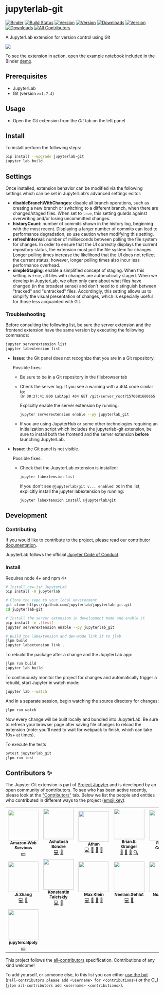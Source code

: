 # jupyterlab-git

[![Binder](https://mybinder.org/badge_logo.svg)](https://mybinder.org/v2/gh/jupyterlab/jupyterlab-git/master?urlpath=lab/tree/examples/demo.ipynb) [![Build Status](https://travis-ci.org/jupyterlab/jupyterlab-git.svg?branch=master)](https://travis-ci.org/jupyterlab/jupyterlab-git) [![Version](https://img.shields.io/npm/v/@jupyterlab/git.svg)](https://www.npmjs.com/package/@jupyterlab/git) [![Version](https://img.shields.io/pypi/v/jupyterlab-git.svg)](https://pypi.org/project/jupyterlab-git/) [![Downloads](https://img.shields.io/npm/dm/@jupyterlab/git.svg)](https://www.npmjs.com/package/@jupyterlab/git) [![Version](https://img.shields.io/conda/vn/conda-forge/jupyterlab-git.svg)](https://anaconda.org/conda-forge/jupyterlab-git) [![Downloads](https://img.shields.io/conda/dn/conda-forge/jupyterlab-git.svg)](https://anaconda.org/conda-forge/jupyterlab-git)<!-- ALL-CONTRIBUTORS-BADGE:START - Do not remove or modify this section -->
[![All Contributors](https://img.shields.io/badge/all_contributors-15-orange.svg?style=flat-square)](#contributors-)
<!-- ALL-CONTRIBUTORS-BADGE:END -->

A JupyterLab extension for version control using Git

![](http://g.recordit.co/N9Ikzbyk8P.gif)

To see the extension in action, open the example notebook included in the Binder [demo](https://mybinder.org/v2/gh/jupyterlab/jupyterlab-git/master?urlpath=lab/tree/examples/demo.ipynb).

## Prerequisites

- JupyterLab
- Git (version `>=1.7.4`)

## Usage

- Open the Git extension from the _Git_ tab on the left panel

## Install

To install perform the following steps:

```bash
pip install --upgrade jupyterlab-git
jupyter lab build
```

## Settings

Once installed, extension behavior can be modified via the following settings which can be set in JupyterLab's advanced settings editor:

-   **disableBranchWithChanges**: disable all branch operations, such as creating a new branch or switching to a different branch, when there are changed/staged files. When set to `true`, this setting guards against overwriting and/or losing uncommitted changes.
-   **historyCount**: number of commits shown in the history log, beginning with the most recent. Displaying a larger number of commits can lead to performance degradation, so use caution when modifying this setting.
-   **refreshInterval**: number of milliseconds between polling the file system for changes. In order to ensure that the UI correctly displays the current repository status, the extension must poll the file system for changes. Longer polling times increase the likelihood that the UI does not reflect the current status; however, longer polling times also incur less performance overhead.
-   **simpleStaging**: enable a simplified concept of staging. When this setting is `true`, all files with changes are automatically staged. When we develop in JupyterLab, we often only care about what files have changed (in the broadest sense) and don't need to distinguish between "tracked" and "untracked" files. Accordingly, this setting allows us to simplify the visual presentation of changes, which is especially useful for those less acquainted with Git.

### Troubleshooting

Before consulting the following list, be sure the server extension and the frontend extension have the same version by executing the following commands:

```bash
jupyter serverextension list
jupyter labextension list
```

- **Issue**: the Git panel does not recognize that you are in a Git repository.

  Possible fixes:

  - Be sure to be in a Git repository in the filebrowser tab

  - Check the server log. If you see a warning with a 404 code similar to:  
    `[W 00:27:41.800 LabApp] 404 GET /git/server_root?1576081660665`

    Explicitly enable the server extension by running:

    ```bash
    jupyter serverextension enable --py jupyterlab_git
    ```

  - If you are using JupyterHub or some other technologies requiring an initialization script which includes the jupyterlab-git extension, be sure to install both the frontend and the server extension **before** launching JupyterLab.

- **Issue**: the Git panel is not visible.

  Possible fixes:

  - Check that the JupyterLab extension is installed:

    ```bash
    jupyter labextension list
    ```

    If you don't see `@jupyterlab/git v... enabled OK` in the list, explicitly install the jupyter labextension by running:

    ```bash
    jupyter labextension install @jupyterlab/git
    ```

## Development

### Contributing

If you would like to contribute to the project, please read our [contributor documentation](https://github.com/jupyterlab/jupyterlab/blob/master/CONTRIBUTING.md).

JupyterLab follows the official [Jupyter Code of Conduct](https://github.com/jupyter/governance/blob/master/conduct/code_of_conduct.md).

### Install

Requires node 4+ and npm 4+

```bash
# Install new-ish JupyterLab
pip install -U jupyterlab

# Clone the repo to your local environment
git clone https://github.com/jupyterlab/jupyterlab-git.git
cd jupyterlab-git

# Install the server extension in development mode and enable it
pip install -e .[test]
jupyter serverextension enable --py jupyterlab_git

# Build the labextension and dev-mode link it to jlab
jlpm build
jupyter labextension link .
```

To rebuild the package after a change and the JupyterLab app:

```bash
jlpm run build
jupyter lab build
```

To continuously monitor the project for changes and automatically trigger a rebuild, start Jupyter in watch mode:

```bash
jupyter lab --watch
```

And in a separate session, begin watching the source directory for changes:

```bash
jlpm run watch
```

Now every change will be built locally and bundled into JupyterLab. Be sure to refresh your browser page after saving file changes to reload the extension (note: you'll need to wait for webpack to finish, which can take 10s+ at times).

To execute the tests

```bash
pytest jupyterlab_git
jlpm run test
```

## Contributors ✨

The Jupyter Git extension is part of [Project Jupyter](http://jupyter.org/) and is developed by an open community of contributors. To see who has been active recently, please look at the ["Contributors"](https://github.com/jupyterlab/jupyterlab-git/graphs/contributors) tab. Below we list the people and entities who contributed in different ways to the project ([emoji key](https://allcontributors.org/docs/en/emoji-key)):

<!-- ALL-CONTRIBUTORS-LIST:START - Do not remove or modify this section -->
<!-- prettier-ignore-start -->
<!-- markdownlint-disable -->
<table>
  <tr>
    <td align="center"><a href="https://amazon.com/aws"><img src="https://avatars3.githubusercontent.com/u/2232217?v=4" width="100px;" alt=""/><br /><sub><b>Amazon Web Services</b></sub></a><br /><a href="#financial-aws" title="Financial">💵</a></td>
    <td align="center"><a href="https://github.com/ashutoshbondre"><img src="https://avatars0.githubusercontent.com/u/13174154?v=4" width="100px;" alt=""/><br /><sub><b>Ashutosh Bondre</b></sub></a><br /><a href="https://github.com/jupyterlab/jupyterlab-git/commits?author=ashutoshbondre" title="Code">💻</a> <a href="https://github.com/jupyterlab/jupyterlab-git/pulls?q=is%3Apr+reviewed-by%3Aashutoshbondre" title="Reviewed Pull Requests">👀</a></td>
    <td align="center"><a href="https://github.com/stdlib-js/stdlib"><img src="https://avatars0.githubusercontent.com/u/2643044?v=4" width="100px;" alt=""/><br /><sub><b>Athan</b></sub></a><br /><a href="https://github.com/jupyterlab/jupyterlab-git/commits?author=kgryte" title="Code">💻</a> <a href="https://github.com/jupyterlab/jupyterlab-git/pulls?q=is%3Apr+reviewed-by%3Akgryte" title="Reviewed Pull Requests">👀</a> <a href="#projectManagement-kgryte" title="Project Management">📆</a> <a href="#design-kgryte" title="Design">🎨</a></td>
    <td align="center"><a href="https://github.com/ellisonbg"><img src="https://avatars3.githubusercontent.com/u/27600?v=4" width="100px;" alt=""/><br /><sub><b>Brian E. Granger</b></sub></a><br /><a href="#projectManagement-ellisonbg" title="Project Management">📆</a> <a href="#design-ellisonbg" title="Design">🎨</a> <a href="#ideas-ellisonbg" title="Ideas, Planning, & Feedback">🤔</a> <a href="#fundingFinding-ellisonbg" title="Funding Finding">🔍</a></td>
    <td align="center"><a href="https://github.com/fcollonval"><img src="https://avatars1.githubusercontent.com/u/8435071?v=4" width="100px;" alt=""/><br /><sub><b>Frédéric Collonval</b></sub></a><br /><a href="#maintenance-fcollonval" title="Maintenance">🚧</a></td>
    <td align="center"><a href="https://github.com/hzarea"><img src="https://avatars1.githubusercontent.com/u/27518229?v=4" width="100px;" alt=""/><br /><sub><b>Hana Zarea</b></sub></a><br /><a href="https://github.com/jupyterlab/jupyterlab-git/commits?author=hzarea" title="Code">💻</a> <a href="https://github.com/jupyterlab/jupyterlab-git/pulls?q=is%3Apr+reviewed-by%3Ahzarea" title="Reviewed Pull Requests">👀</a></td>
    <td align="center"><a href="https://github.com/jaipreet-s"><img src="https://avatars1.githubusercontent.com/u/43826141?v=4" width="100px;" alt=""/><br /><sub><b>Jaipreet Singh</b></sub></a><br /><a href="#projectManagement-jaipreet-s" title="Project Management">📆</a> <a href="https://github.com/jupyterlab/jupyterlab-git/pulls?q=is%3Apr+reviewed-by%3Ajaipreet-s" title="Reviewed Pull Requests">👀</a> <a href="https://github.com/jupyterlab/jupyterlab-git/commits?author=jaipreet-s" title="Code">💻</a> <a href="#design-jaipreet-s" title="Design">🎨</a></td>
  </tr>
  <tr>
    <td align="center"><a href="https://github.com/zzhangjii"><img src="https://avatars3.githubusercontent.com/u/11495372?v=4" width="100px;" alt=""/><br /><sub><b>Ji Zhang</b></sub></a><br /><a href="https://github.com/jupyterlab/jupyterlab-git/commits?author=zzhangjii" title="Code">💻</a> <a href="https://github.com/jupyterlab/jupyterlab-git/pulls?q=is%3Apr+reviewed-by%3Azzhangjii" title="Reviewed Pull Requests">👀</a></td>
    <td align="center"><a href="http://taletskiy.com"><img src="https://avatars0.githubusercontent.com/u/8834829?v=4" width="100px;" alt=""/><br /><sub><b>Konstantin Taletskiy</b></sub></a><br /><a href="https://github.com/jupyterlab/jupyterlab-git/commits?author=ktaletsk" title="Code">💻</a> <a href="https://github.com/jupyterlab/jupyterlab-git/pulls?q=is%3Apr+reviewed-by%3Aktaletsk" title="Reviewed Pull Requests">👀</a></td>
    <td align="center"><a href="https://www.linkedin.com/in/max-klein-b514419"><img src="https://avatars2.githubusercontent.com/u/2263641?v=4" width="100px;" alt=""/><br /><sub><b>Max Klein</b></sub></a><br /><a href="https://github.com/jupyterlab/jupyterlab-git/commits?author=telamonian" title="Code">💻</a> <a href="https://github.com/jupyterlab/jupyterlab-git/pulls?q=is%3Apr+reviewed-by%3Atelamonian" title="Reviewed Pull Requests">👀</a> <a href="#projectManagement-telamonian" title="Project Management">📆</a> <a href="#design-telamonian" title="Design">🎨</a></td>
    <td align="center"><a href="https://github.com/neelamgehlot"><img src="https://avatars2.githubusercontent.com/u/15882916?v=4" width="100px;" alt=""/><br /><sub><b>Neelam Gehlot</b></sub></a><br /><a href="https://github.com/jupyterlab/jupyterlab-git/commits?author=neelamgehlot" title="Code">💻</a> <a href="https://github.com/jupyterlab/jupyterlab-git/pulls?q=is%3Apr+reviewed-by%3Aneelamgehlot" title="Reviewed Pull Requests">👀</a></td>
    <td align="center"><a href="http://noahstapp.com/"><img src="https://avatars0.githubusercontent.com/u/30483654?v=4" width="100px;" alt=""/><br /><sub><b>Noah Stapp</b></sub></a><br /><a href="https://github.com/jupyterlab/jupyterlab-git/commits?author=NoahStapp" title="Code">💻</a> <a href="https://github.com/jupyterlab/jupyterlab-git/pulls?q=is%3Apr+reviewed-by%3ANoahStapp" title="Reviewed Pull Requests">👀</a></td>
    <td align="center"><a href="https://www.saulshanabrook.com/"><img src="https://avatars1.githubusercontent.com/u/1186124?v=4" width="100px;" alt=""/><br /><sub><b>Saul Shanabrook</b></sub></a><br /><a href="https://github.com/jupyterlab/jupyterlab-git/commits?author=saulshanabrook" title="Code">💻</a> <a href="#projectManagement-saulshanabrook" title="Project Management">📆</a> <a href="https://github.com/jupyterlab/jupyterlab-git/pulls?q=is%3Apr+reviewed-by%3Asaulshanabrook" title="Reviewed Pull Requests">👀</a> <a href="#infra-saulshanabrook" title="Infrastructure (Hosting, Build-Tools, etc)">🚇</a></td>
    <td align="center"><a href="https://www.deshaw.com/"><img src="https://avatars0.githubusercontent.com/u/2298205?v=4" width="100px;" alt=""/><br /><sub><b>The D. E. Shaw Group</b></sub></a><br /><a href="#financial-deshaw" title="Financial">💵</a></td>
  </tr>
  <tr>
    <td align="center"><a href="https://github.com/jupytercalpoly"><img src="https://avatars0.githubusercontent.com/u/19445175?v=4" width="100px;" alt=""/><br /><sub><b>jupytercalpoly</b></sub></a><br /><a href="#financial-jupytercalpoly" title="Financial">💵</a></td>
  </tr>
</table>

<!-- markdownlint-enable -->
<!-- prettier-ignore-end -->
<!-- ALL-CONTRIBUTORS-LIST:END -->

This project follows the [all-contributors](https://github.com/all-contributors/all-contributors) specification. Contributions of any kind welcome!

To add yourself, or someone else, to this list you can either [use the bot](https://allcontributors.org/docs/en/bot/usage) (`@all-contributors please add <username> for <contributions>`) or [the CLI](https://allcontributors.org/docs/en/cli/usage) (`jlpm all-contributors add <username> <contributions>`).
